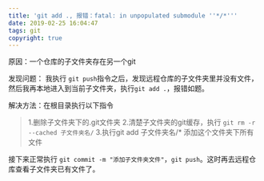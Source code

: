 ```yaml
---
title: 'git add ., 报错：fatal: in unpopulated submodule ''*/*'''
date: 2019-02-25 16:04:47
tags: git
copyright: true
---
```


原因：一个仓库的子文件夹存在另一个git

发现问题：
我执行 `git push`指令之后，发现远程仓库的子文件夹里并没有文件，然后我再本地进入到当前子文件夹，执行`git add .`，报错如题。

解决方法：在根目录执行以下指令
> 1.删除子文件夹下的.git文件夹
> 2.清楚子文件夹的git缓存，执行 `git rm -r --cached 子文件夹名/`
> 3.执行git add 子文件夹名/* 添加这个文件夹下所有文件

接下来正常执行 `git commit -m "添加子文件夹文件"`，`git push`。这时再去远程仓库查看子文件夹已有文件了。



